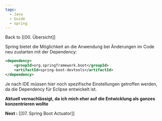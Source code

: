 ```yaml
---
tags:
  - Java
  - Guide
  - spring
---
```

Back to [[00. Übersicht]]

Spring bietet die Möglichkeit an die Anwendung bei Änderungen im Code neu zustarten mit der Dependency:
```xml
<dependency>  
	<groupId>org.springframework.boot</groupId>  
	<artifactId>spring-boot-devtools</artifactId>  
</dependency>
```

Je nach IDE müssen hier noch spezifische Einstellungen getroffen werden, da die Dependency für Eclipse entwickelt ist.


**Aktuell vernachlässigt, da ich mich eher auf die Entwicklung als ganzes konzentrieren wollte**

**Next :** [[07. Spring Boot Actuator]]